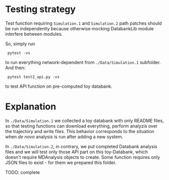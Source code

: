 # Testing strategy

Test function requiring `Simulation.1` and `Simulation.2` path patches should be run 
independently because otherwise mocking DatabankLib module interfere between modules.

So, simply run

```
 pytest -vs
```

to run everything network-dependent from `./Data/Simulation.1` subfolder. And then: 

```
 pytest test2_api.py -vs
```

to test API function on pre-computed toy databank.

# Explanation

In `./Data/Simulation.1` we collected a toy databank with only README files, so that testing 
functions can download everything, perform analyzis over the trajectory and write files. This
behavior corresponds to the situation when _de novo_ analysis is run after adding a new system.

In `./Data/Simulation.2`, in contrary, we put completed Databank analysis files and we will test 
only those API part on this toy-Databank, which doesn't require MDAnalysis objects to create. Some
function requires only JSON files to exist - for them we prepared this folder.

TODO: complete